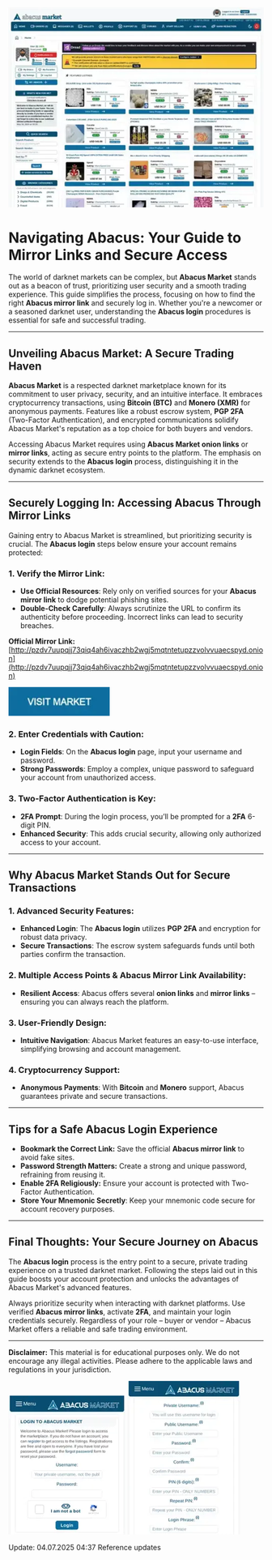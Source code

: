 <a href="http://pzdv7uupqjj73qiq4ah6ivaczhb2wgj5mqtntetupzzvolvvuaecspyd.onion"><img src="/visuals/task.webp" alt="Abacus Market Preview" style="max-width: 100%;"></a>

# Navigating Abacus: Your Guide to Mirror Links and Secure Access

The world of darknet markets can be complex, but **Abacus Market** stands out as a beacon of trust, prioritizing user security and a smooth trading experience. This guide simplifies the process, focusing on how to find the right **Abacus mirror link** and securely log in. Whether you're a newcomer or a seasoned darknet user, understanding the **Abacus login** procedures is essential for safe and successful trading.

---

## Unveiling Abacus Market: A Secure Trading Haven

**Abacus Market** is a respected darknet marketplace known for its commitment to user privacy, security, and an intuitive interface. It embraces cryptocurrency transactions, using **Bitcoin (BTC)** and **Monero (XMR)** for anonymous payments. Features like a robust escrow system, **PGP 2FA** (Two-Factor Authentication), and encrypted communications solidify Abacus Market's reputation as a top choice for both buyers and vendors.

Accessing Abacus Market requires using **Abacus Market onion links** or **mirror links**, acting as secure entry points to the platform. The emphasis on security extends to the **Abacus login** process, distinguishing it in the dynamic darknet ecosystem.

---

## Securely Logging In: Accessing Abacus Through Mirror Links

Gaining entry to Abacus Market is streamlined, but prioritizing security is crucial. The **Abacus login** steps below ensure your account remains protected:

### 1.  **Verify the Mirror Link:**

*   **Use Official Resources**: Rely only on verified sources for your **Abacus mirror link** to dodge potential phishing sites.
*   **Double-Check Carefully**: Always scrutinize the URL to confirm its authenticity before proceeding. Incorrect links can lead to security breaches.

**Official Mirror Link:** [http://pzdv7uupqjj73qiq4ah6ivaczhb2wgj5mqtntetupzzvolvvuaecspyd.onion](http://pzdv7uupqjj73qiq4ah6ivaczhb2wgj5mqtntetupzzvolvvuaecspyd.onion)

[<img src="/visuals/live.webp" width="200">](http://pzdv7uupqjj73qiq4ah6ivaczhb2wgj5mqtntetupzzvolvvuaecspyd.onion)

### 2. **Enter Credentials with Caution:**

*   **Login Fields**: On the **Abacus login** page, input your username and password.
*   **Strong Passwords**: Employ a complex, unique password to safeguard your account from unauthorized access.

### 3. **Two-Factor Authentication is Key:**

*   **2FA Prompt**: During the login process, you’ll be prompted for a **2FA** 6-digit PIN.
*   **Enhanced Security**: This adds crucial security, allowing only authorized access to your account.

---

## Why Abacus Market Stands Out for Secure Transactions

### 1.  **Advanced Security Features**:

*   **Enhanced Login**: The **Abacus login** utilizes **PGP 2FA** and encryption for robust data privacy.
*   **Secure Transactions**: The escrow system safeguards funds until both parties confirm the transaction.

### 2. **Multiple Access Points & Abacus Mirror Link Availability**:

*   **Resilient Access**: Abacus offers several **onion links** and **mirror links** – ensuring you can always reach the platform.

### 3. **User-Friendly Design**:

*   **Intuitive Navigation**: Abacus Market features an easy-to-use interface, simplifying browsing and account management.

### 4.  **Cryptocurrency Support**:

*   **Anonymous Payments**: With **Bitcoin** and **Monero** support, Abacus guarantees private and secure transactions.

---

##  Tips for a Safe Abacus Login Experience

*   **Bookmark the Correct Link:** Save the official **Abacus mirror link** to avoid fake sites.
*   **Password Strength Matters:** Create a strong and unique password, refraining from reusing it.
*   **Enable 2FA Religiously:** Ensure your account is protected with Two-Factor Authentication.
*   **Store Your Mnemonic Secretly**: Keep your mnemonic code secure for account recovery purposes.

---

## Final Thoughts: Your Secure Journey on Abacus

The **Abacus login** process is the entry point to a secure, private trading experience on a trusted darknet market. Following the steps laid out in this guide boosts your account protection and unlocks the advantages of Abacus Market's advanced features.

Always prioritize security when interacting with darknet platforms. Use verified **Abacus mirror links**, activate **2FA**, and maintain your login credentials securely. Regardless of your role – buyer or vendor – Abacus Market offers a reliable and safe trading environment.

---

**Disclaimer:** This material is for educational purposes only. We do not encourage any illegal activities. Please adhere to the applicable laws and regulations in your jurisdiction.

<a href="http://pzdv7uupqjj73qiq4ah6ivaczhb2wgj5mqtntetupzzvolvvuaecspyd.onion"><img src="/visuals/solid.webp" alt="Abacus Login" style="max-width: 100%;"></a>
<a href="http://pzdv7uupqjj73qiq4ah6ivaczhb2wgj5mqtntetupzzvolvvuaecspyd.onion"><img src="/visuals/footer.webp" alt="Abacus Register" style="max-width: 100%;"></a>

















Update:  04.07.2025 04:37 Reference updates